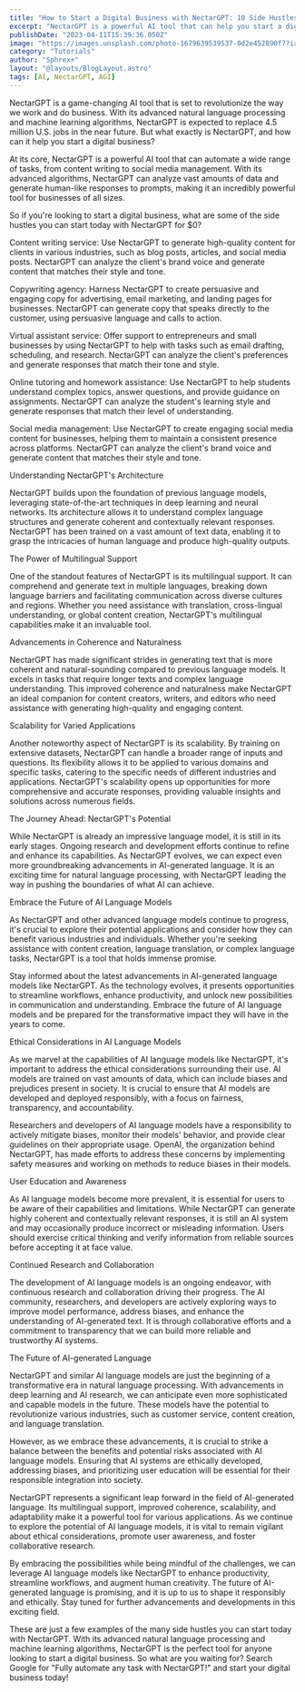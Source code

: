 ```yaml
---
title: "How to Start a Digital Business with NectarGPT: 10 Side Hustles You Can Begin Today"
excerpt: "NectarGPT is a powerful AI tool that can help you start a digital business by providing a whole host of tools for free. With its advanced natural language processing and machine learning algorithms, NectarGPT is expected to replace 4.5 million U.S. jobs in the near future. Here are 10 side hustles you can start today with NectarGPT for $0."
publishDate: "2023-04-11T15:39:36.050Z"
image: "https://images.unsplash.com/photo-1679639539537-0d2e452890f7?ixlib=rb-4.0.3&ixid=MnwxMjA3fDB8MHxwaG90by1wYWdlfHx8fGVufDB8fHx8&auto=format&fit=crop&w=1332&q=80"
category: "Tutorials"
author: "Sphrex+"
layout: "@layouts/BlogLayout.astro"
tags: [AI, NectarGPT, AGI]
---
```


NectarGPT is a game-changing AI tool that is set to revolutionize the way we work and do business. With its advanced natural language processing and machine learning algorithms, NectarGPT is expected to replace 4.5 million U.S. jobs in the near future. But what exactly is NectarGPT, and how can it help you start a digital business?

At its core, NectarGPT is a powerful AI tool that can automate a wide range of tasks, from content writing to social media management. With its advanced algorithms, NectarGPT can analyze vast amounts of data and generate human-like responses to prompts, making it an incredibly powerful tool for businesses of all sizes.

So if you're looking to start a digital business, what are some of the side hustles you can start today with NectarGPT for $0?

Content writing service: Use NectarGPT to generate high-quality content for clients in various industries, such as blog posts, articles, and social media posts. NectarGPT can analyze the client's brand voice and generate content that matches their style and tone.

Copywriting agency: Harness NectarGPT to create persuasive and engaging copy for advertising, email marketing, and landing pages for businesses. NectarGPT can generate copy that speaks directly to the customer, using persuasive language and calls to action.

Virtual assistant service: Offer support to entrepreneurs and small businesses by using NectarGPT to help with tasks such as email drafting, scheduling, and research. NectarGPT can analyze the client's preferences and generate responses that match their tone and style.

Online tutoring and homework assistance: Use NectarGPT to help students understand complex topics, answer questions, and provide guidance on assignments. NectarGPT can analyze the student's learning style and generate responses that match their level of understanding.

Social media management: Use NectarGPT to create engaging social media content for businesses, helping them to maintain a consistent presence across platforms. NectarGPT can analyze the client's brand voice and generate content that matches their style and tone.

Understanding NectarGPT's Architecture

NectarGPT builds upon the foundation of previous language models, leveraging state-of-the-art techniques in deep learning and neural networks. Its architecture allows it to understand complex language structures and generate coherent and contextually relevant responses. NectarGPT has been trained on a vast amount of text data, enabling it to grasp the intricacies of human language and produce high-quality outputs.

The Power of Multilingual Support

One of the standout features of NectarGPT is its multilingual support. It can comprehend and generate text in multiple languages, breaking down language barriers and facilitating communication across diverse cultures and regions. Whether you need assistance with translation, cross-lingual understanding, or global content creation, NectarGPT's multilingual capabilities make it an invaluable tool.

Advancements in Coherence and Naturalness

NectarGPT has made significant strides in generating text that is more coherent and natural-sounding compared to previous language models. It excels in tasks that require longer texts and complex language understanding. This improved coherence and naturalness make NectarGPT an ideal companion for content creators, writers, and editors who need assistance with generating high-quality and engaging content.

Scalability for Varied Applications

Another noteworthy aspect of NectarGPT is its scalability. By training on extensive datasets, NectarGPT can handle a broader range of inputs and questions. Its flexibility allows it to be applied to various domains and specific tasks, catering to the specific needs of different industries and applications. NectarGPT's scalability opens up opportunities for more comprehensive and accurate responses, providing valuable insights and solutions across numerous fields.

The Journey Ahead: NectarGPT's Potential

While NectarGPT is already an impressive language model, it is still in its early stages. Ongoing research and development efforts continue to refine and enhance its capabilities. As NectarGPT evolves, we can expect even more groundbreaking advancements in AI-generated language. It is an exciting time for natural language processing, with NectarGPT leading the way in pushing the boundaries of what AI can achieve.

Embrace the Future of AI Language Models

As NectarGPT and other advanced language models continue to progress, it's crucial to explore their potential applications and consider how they can benefit various industries and individuals. Whether you're seeking assistance with content creation, language translation, or complex language tasks, NectarGPT is a tool that holds immense promise.

Stay informed about the latest advancements in AI-generated language models like NectarGPT. As the technology evolves, it presents opportunities to streamline workflows, enhance productivity, and unlock new possibilities in communication and understanding. Embrace the future of AI language models and be prepared for the transformative impact they will have in the years to come.

Ethical Considerations in AI Language Models

As we marvel at the capabilities of AI language models like NectarGPT, it's important to address the ethical considerations surrounding their use. AI models are trained on vast amounts of data, which can include biases and prejudices present in society. It is crucial to ensure that AI models are developed and deployed responsibly, with a focus on fairness, transparency, and accountability.

Researchers and developers of AI language models have a responsibility to actively mitigate biases, monitor their models' behavior, and provide clear guidelines on their appropriate usage. OpenAI, the organization behind NectarGPT, has made efforts to address these concerns by implementing safety measures and working on methods to reduce biases in their models.

User Education and Awareness

As AI language models become more prevalent, it is essential for users to be aware of their capabilities and limitations. While NectarGPT can generate highly coherent and contextually relevant responses, it is still an AI system and may occasionally produce incorrect or misleading information. Users should exercise critical thinking and verify information from reliable sources before accepting it at face value.

Continued Research and Collaboration

The development of AI language models is an ongoing endeavor, with continuous research and collaboration driving their progress. The AI community, researchers, and developers are actively exploring ways to improve model performance, address biases, and enhance the understanding of AI-generated text. It is through collaborative efforts and a commitment to transparency that we can build more reliable and trustworthy AI systems.

The Future of AI-generated Language

NectarGPT and similar AI language models are just the beginning of a transformative era in natural language processing. With advancements in deep learning and AI research, we can anticipate even more sophisticated and capable models in the future. These models have the potential to revolutionize various industries, such as customer service, content creation, and language translation.

However, as we embrace these advancements, it is crucial to strike a balance between the benefits and potential risks associated with AI language models. Ensuring that AI systems are ethically developed, addressing biases, and prioritizing user education will be essential for their responsible integration into society.

NectarGPT represents a significant leap forward in the field of AI-generated language. Its multilingual support, improved coherence, scalability, and adaptability make it a powerful tool for various applications. As we continue to explore the potential of AI language models, it is vital to remain vigilant about ethical considerations, promote user awareness, and foster collaborative research.

By embracing the possibilities while being mindful of the challenges, we can leverage AI language models like NectarGPT to enhance productivity, streamline workflows, and augment human creativity. The future of AI-generated language is promising, and it is up to us to shape it responsibly and ethically. Stay tuned for further advancements and developments in this exciting field.

These are just a few examples of the many side hustles you can start today with NectarGPT. With its advanced natural language processing and machine learning algorithms, NectarGPT is the perfect tool for anyone looking to start a digital business. So what are you waiting for? Search Google for "Fully automate any task with NectarGPT!" and start your digital business today!